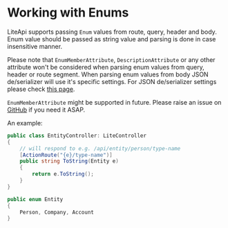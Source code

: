 ﻿---
Author: stanac
CreatedDate: 2017-10-02
Title: Working with Enums
RenderTitle: false
IsHtml: false
Id: parameters-enums
ParentPageId: parameters-supported-types
---

# Working with Enums

LiteApi supports passing `Enum` values from route, query, header and body.
Enum value should be passed as string value and parsing is done in case
insensitive manner.

Please note that `EnumMemberAttribute`, `DescriptionAttribute` or
any other attribute won't be considered when parsing enum values from query,
header or route segment. When parsing enum values from body JSON de/serializer
will use it's specific settings. For JSON de/serializer settings please check
[this page](/docs/changing-json-serializer).

`EnumMemberAttribute` might be supported in future. Please
raise an issue on [GitHub](https://github.com/stanac/LiteApi/issues) 
if you need it ASAP.

An example:

```csharp
public class EntityController: LiteController
{
    // will respond to e.g. /api/entity/person/type-name
    [ActionRoute("{e}/type-name")]
    public string ToString(Entity e)
    {
        return e.ToString();
    }
}

public enum Entity
{
    Person, Company, Account
}
```